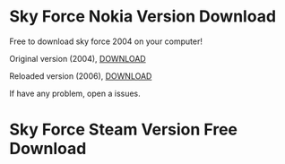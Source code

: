 # Sky Force Nokia Version Download
Free to download sky force 2004 on your computer!


Original version (2004), [DOWNLOAD](https://github.com/iBLiSSIN/Sky_Force_2004/releases/tag/2.2)

Reloaded version (2006), [DOWNLOAD](https://github.com/iBLiSSIN/Sky_Force_2004/releases/tag/2.0)

If have any problem, open a issues.

# Sky Force Steam Version Free Download

